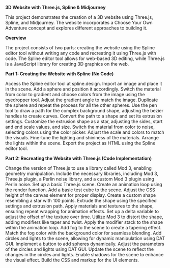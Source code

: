 **3D Website with Three.js, Spline & Midjourney** 

This project demonstrates the creation of a 3D website using Three.js, Spline, and Midjourney. The website incorporates a Choose Your Own Adventure concept and explores different approaches to building it.

**Overview**

The project consists of two parts: creating the website using the Spline editor tool without writing any code and recreating it using Three.js with code. The Spline editor tool allows for web-based 3D editing, while Three.js is a JavaScript library for creating 3D graphics on the web.

**Part 1: Creating the Website with Spline (No Code)**

Access the Spline editor tool at spline.design.
Import an image and place it in the scene.
Add a sphere and position it accordingly.
Switch the material from color to gradient and choose colors from the image using the eyedropper tool.
Adjust the gradient angle to match the image.
Duplicate the sphere and repeat the process for all the other spheres.
Use the pen tool to draw a path for the complex background shape, adjusting the bezier handles to create curves.
Convert the path to a shape and set its extrusion settings.
Customize the extrusion shape as a star, adjusting the sides, start and end scale values, and size.
Switch the material from color to noise, selecting colors using the color picker.
Adjust the scale and colors to match the visuals.
Fine-tune the lighting and shininess of the materials.
Arrange the lights within the scene.
Export the project as HTML using the Spline editor tool.

**Part 2: Recreating the Website with Three.js (Code Implementation)**

Change the version of Three.js to use a library called Mod 3, enabling geometry manipulation.
Include the necessary libraries, including Mod 3, Three.js plugin, a Perlin noise library, and a custom Mod 3 plugin using Perlin noise.
Set up a basic Three.js scene.
Create an animation loop using the render function.
Add a basic test cube to the scene.
Adjust the CSS height of the canvas element for proper display.
Create a custom shape resembling a star with 100 points.
Extrude the shape using the specified settings and extrusion path.
Apply materials and textures to the shape, ensuring repeat wrapping for animation effects.
Set up a delta variable to adjust the offset of the texture over time.
Utilize Mod 3 to distort the shape, adding modifiers like taper and twist.
Apply the modifier stack to the shape within the animation loop.
Add fog to the scene to create a tapering effect.
Match the fog color with the background color for seamless blending.
Add circles and lights to the scene, allowing for dynamic manipulation using DAT GUI.
Implement a button to add spheres dynamically.
Adjust the parameters of the circles and lights using DAT GUI.
Update the scene to reflect the changes in the circles and lights.
Enable shadows for the scene to enhance the visual effect.
Build the CSS and markup for the UI elements.
